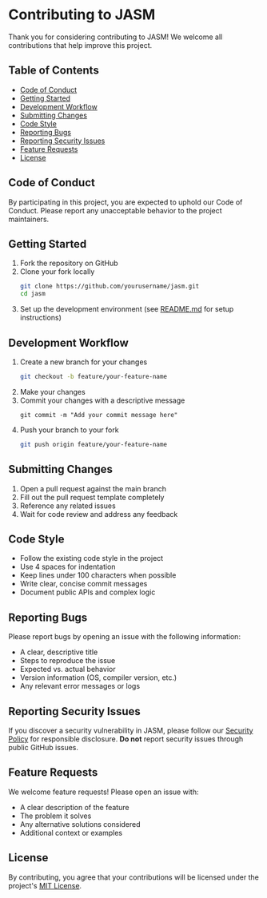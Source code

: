 # Contributing to JASM

Thank you for considering contributing to JASM! We welcome all contributions that help improve this project.

## Table of Contents

- [Code of Conduct](#code-of-conduct)
- [Getting Started](#getting-started)
- [Development Workflow](#development-workflow)
- [Submitting Changes](#submitting-changes)
- [Code Style](#code-style)
- [Reporting Bugs](#reporting-bugs)
- [Reporting Security Issues](#reporting-security-issues)
- [Feature Requests](#feature-requests)
- [License](#license)

## Code of Conduct

By participating in this project, you are expected to uphold our Code of Conduct. Please report any unacceptable behavior to the project maintainers.

## Getting Started

1. Fork the repository on GitHub
2. Clone your fork locally
   ```bash
   git clone https://github.com/yourusername/jasm.git
   cd jasm
   ```
3. Set up the development environment (see [README.md](README.md) for setup instructions)

## Development Workflow

1. Create a new branch for your changes
   ```bash
   git checkout -b feature/your-feature-name
   ```
2. Make your changes
3. Commit your changes with a descriptive message
   ```
   git commit -m "Add your commit message here"
   ```
4. Push your branch to your fork
   ```bash
   git push origin feature/your-feature-name
   ```

## Submitting Changes

1. Open a pull request against the main branch
2. Fill out the pull request template completely
3. Reference any related issues
4. Wait for code review and address any feedback

## Code Style

- Follow the existing code style in the project
- Use 4 spaces for indentation
- Keep lines under 100 characters when possible
- Write clear, concise commit messages
- Document public APIs and complex logic

## Reporting Bugs

Please report bugs by opening an issue with the following information:

- A clear, descriptive title
- Steps to reproduce the issue
- Expected vs. actual behavior
- Version information (OS, compiler version, etc.)
- Any relevant error messages or logs

## Reporting Security Issues

If you discover a security vulnerability in JASM, please follow our [Security Policy](SECURITY.md) for responsible disclosure. **Do not** report security issues through public GitHub issues.

## Feature Requests

We welcome feature requests! Please open an issue with:

- A clear description of the feature
- The problem it solves
- Any alternative solutions considered
- Additional context or examples

## License

By contributing, you agree that your contributions will be licensed under the project's [MIT License](LICENSE).

